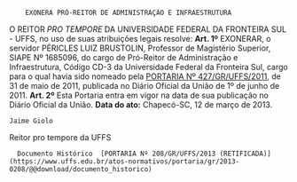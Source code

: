         EXONERA PRÓ-REITOR DE ADMINISTRAÇÃO E INFRAESTRUTURA  

 O REITOR *PRO TEMPORE*  DA UNIVERSIDADE FEDERAL DA FRONTEIRA SUL - UFFS, no uso de suas atribuições legais resolve:    **Art. 1º**  EXONERAR, o servidor PÉRICLES LUIZ BRUSTOLIN, Professor de Magistério Superior, SIAPE Nº 1685096, do cargo de Pró-Reitor de Administração e Infraestrutura, Código CD-3 da Universidade Federal da Fronteira Sul, cargo para o qual havia sido nomeado pela [PORTARIA Nº 427/GR/UFFS/2011](https://www.uffs.edu.br/atos-normativos/portaria/gr/2011-0427), de 31 de maio de 2011, publicada no Diário Oficial da União de 1º de junho de 2011.    **Art. 2º**  Esta Portaria entra em vigor na data de sua publicação no Diário Oficial da União.        **Data do ato:** Chapecó-SC, 12 de março de 2013.   
 

    Jaime Giolo   
 Reitor pro tempore da UFFS 

      Documento Histórico  [PORTARIA Nº 208/GR/UFFS/2013 (RETIFICADA)](https://www.uffs.edu.br/atos-normativos/portaria/gr/2013-0208/@@download/documento_historico)     
      
